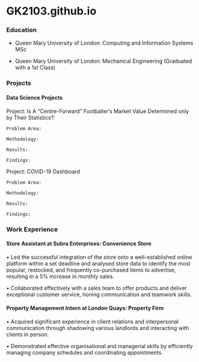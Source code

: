 # GK2103.github.io

### Education
- Queen Mary University of London: Computing and Information Systems MSc 

- Queen Mary University of London: Mechanical Engineering (Graduated with a 1st Class)


### Projects
#### Data Science Projects
Project: Is A “Centre-Forward” Footballer’s Market Value Determined only by Their Statistics?:
    
    Problem Area:

    Methodology: 

    Results:

    Findings:
  
Project: COVID-19 Dashboard
    
    Problem Area:

    Methodology: 

    Results:

    Findings:


### Work Experience
#### Store Assistant at Subra Enterprises: Convenience Store

• Led the successful integration of the store onto a well-established online platform within a set deadline and
analysed store data to identify the most popular, restocked, and frequently co-purchased items to advertise,
resulting in a 5% increase in monthly sales.

• Collaborated effectively with a sales team to offer products and deliver exceptional customer service, honing
communication and teamwork skills.

#### Property Management Intern at London Quays: Property Firm

• Acquired significant experience in client relations and interpersonal communication through shadowing
various landlords and interacting with clients in person. 

• Demonstrated effective organisational and managerial skills by efficiently managing company schedules and
coordinating appointments.
